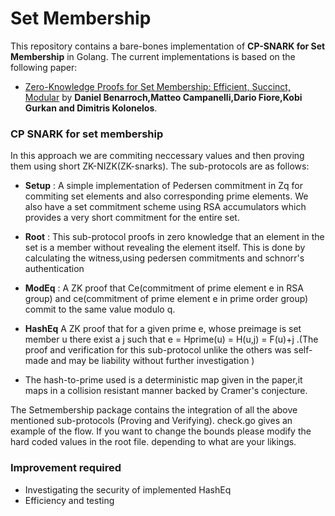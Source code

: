 # Set Membership 
 
 This repository contains a bare-bones implementation of **CP-SNARK for Set Membership** in Golang. The current implementations is based on the following paper:
 * [Zero-Knowledge Proofs for Set Membership: Efficient, Succinct, Modular](https://eprint.iacr.org/2019/1255.pdf) by **Daniel Benarroch,Matteo Campanelli,Dario Fiore,Kobi Gurkan and Dimitris
Kolonelos**.

### CP SNARK for set membership

In this approach we are commiting neccessary values and then proving them using short ZK-NIZK(ZK-snarks). The sub-protocols are as follows:

 * **Setup** : A simple implementation of Pedersen commitment in Zq for commiting set elements and also corresponding prime elements. We also have a set commitment scheme using RSA accumulators which provides a very short commitment for the entire set.
 * **Root** : This sub-protocol proofs in zero knowledge that an element in the set is a member without revealing the element itself. This is done by calculating the witness,using pedersen commitments and schnorr's authentication
 * **ModEq** : A ZK proof that Ce(commitment of prime element e in RSA group) and ce(commitment of prime element e in prime order group) commit to the same value modulo q.
 * **HashEq** A ZK proof that for a given prime e, whose preimage is set member u there exist a j such that e = Hprime(u) = H(u,j) = F(u)+j .(The proof and verification for this sub-protocol unlike the others  was self-made and may be liability without further investigation )

 * The hash-to-prime used is a deterministic map given in the paper,it maps in a collision resistant manner backed by Cramer's conjecture.
 
 
 The Setmembership package contains the integration of all the above mentioned sub-protocols (Proving and Verifying).
check.go gives an example of the flow.
If you want to change the bounds please modify the hard coded values in the root file. depending to what are your likings.

### Improvement required
* Investigating the security of implemented  HashEq
* Efficiency and testing


